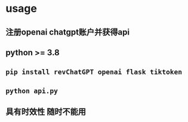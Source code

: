 # usage
## 注册openai chatgpt账户并获得api
## python >= 3.8
## `pip install revChatGPT openai flask tiktoken`
## `python api.py`
## 具有时效性 随时不能用